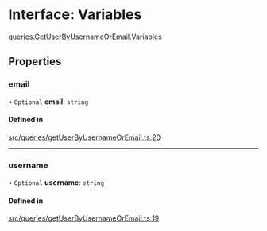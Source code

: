 # Interface: Variables

[queries](api/modules/queries.md).[GetUserByUsernameOrEmail](api/modules/queries.GetUserByUsernameOrEmail.md).Variables

## Properties

### email

• `Optional` **email**: `string`

#### Defined in

[src/queries/getUserByUsernameOrEmail.ts:20](https://github.com/bhavjitChauhan/khan-api/blob/9bcea3fc/src/queries/getUserByUsernameOrEmail.ts#L20)

___

### username

• `Optional` **username**: `string`

#### Defined in

[src/queries/getUserByUsernameOrEmail.ts:19](https://github.com/bhavjitChauhan/khan-api/blob/9bcea3fc/src/queries/getUserByUsernameOrEmail.ts#L19)
